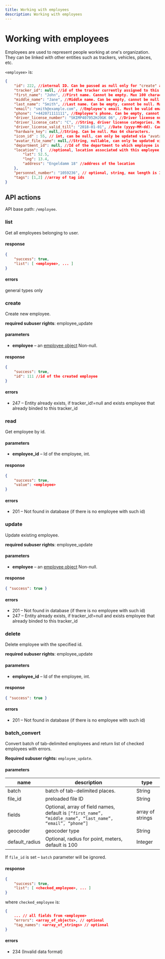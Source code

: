 ```yaml
---
title: Working with employees
description: Working with employees
---
```


# Working with employees

Employees are used to represent people working at one's organization. They can be linked with other entities such as 
trackers, vehicles, places, etc.

<a name="structure"></a>
`<employee>` is:

```json
{
    "id": 222, //internal ID. Can be passed as null only for "create" action. 
    "tracker_id": null, //id of the tracker currently assigned to this employee. null means no tracker assigned
    "first_name": "John", //First name. Cannot be empty. Max 100 characters.
    "middle_name": "Jane", //Middle name. Can be empty, cannot be null. Max 100 characters.
    "last_name": "Smith", //Last name. Can be empty, cannot be null. Max 100 characters.
    "email": "smith@example.com", //Employee's email. Must be valid email address. Can be empty, cannot be null. Max 100 characters.
    "phone": "+442071111111", //Employee's phone. Can be empty, cannot be null. Max 32 characters.
    "driver_license_number": "SKIMP407952HJ9GK 06", //Driver license number. Can be empty, cannot be null. Max 32 characters.
    "driver_license_cats": "C", //String, driver license categories. Max 32 characters.
    "driver_license_valid_till": "2018-01-01", //Date (yyyy-MM-dd). Can be null.
    "hardware_key": null,//String. Can be null. Max 64 characters.
    "icon_id" : 55, // int, can be null, can only be updated via "avatar/assign"
    "avatar_file_name": null,//String, nullable, can only be updated via "avatar/upload"
    "department_id": null, //Id of the department to which employee is assigned. Can be null.
    "location": {   //optional, location associated with this employee, should be valid or null
        "lat": 52.5,
        "lng": 13.4,
        "address": "Engeldamm 18" //address of the location
    },
    "personnel_number": "1059236", // optional, string, max length is 15
    "tags": [1,2] //array of tag ids
}
```

## API actions

API base path: `/employee`.

### list

Get all employees belonging to user.

#### response

```json
{
    "success": true,
    "list": [ <employee>, ... ]
}
```

#### errors

general types only

### create

Create new employee.

**required subuser rights**: employee_update

#### parameters

*   **employee** – an [employee object](#structure) Non-null.

#### response

```json
{
    "success": true,
    "id": 111 //id of the created employee
}
```

#### errors

*   247 – Entity already exists, if tracker\_id!=null and exists employee that already binded to this tracker\_id


### read

Get employee by id.

#### parameters

*   **employee_id** – Id of the employee, int.

#### response

```json
{
    "success": true,
    "value": <employee>
}
```

#### errors

*   201 – Not found in database (if there is no employee with such id)


### update

Update existing employee.

**required subuser rights**: employee_update

#### parameters

*   **employee** – an [employee object](#structure) Non-null.

#### response

```json
{ "success": true }
```

#### errors

*   201 – Not found in database (if there is no employee with such id)
*   247 – Entity already exists, if tracker\_id!=null and exists employee that already binded to this tracker\_id

### delete

Delete employee with the specified id.

**required subuser rights**: employee_update

#### parameters

*   **employee_id** – Id of the employee, int.

#### response

```json
{ "success": true }
```

#### errors

*   201 – Not found in database (if there is no employee with such id)

### batch_convert
Convert batch of tab-delimited employees and return list of checked employees with errors.

**Required subuser rights:** `employee_update`.

#### parameters
name | description | type
--- | --- | ---
batch | batch of tab-delimited places. | String
file_id | preloaded file ID | String
fields | Optional, array of field names, default is `[“first_name”, “middle_name”, “last_name”, “email”, “phone”]` | array of strings
geocoder | geocoder type | String
default_radius | Optional, radius for point, meters, default is 100 | Integer

If `file_id` is set – `batch` parameter will be ignored.

#### response

```json
{
    "success": true,
    "list": [ <checked_employee>, ... ]
}
```

where `checked_employee` is:

```json
{
    ... // all fields from <employee>
    "errors": <array_of_objects>, // optional
    "tag_names": <array_of_strings> // optional
}
```

#### errors
* 234 (Invalid data format)
